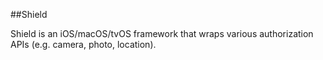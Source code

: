 ##Shield

Shield is an iOS/macOS/tvOS framework that wraps various authorization APIs (e.g. camera, photo, location).